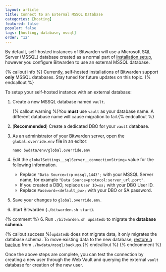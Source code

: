 ```yaml
---
layout: article
title: Connect to an External MSSQL Database
categories: [hosting]
featured: false
popular: false
tags: [hosting, database, mssql]
order: "12"
---
```


By default, self-hosted instances of Bitwarden will use a Microsoft SQL Server (MSSQL) database created as a normal part of [installation setup]({{site.baseurl}}/article/install-on-premise), however you configure Bitwarden to use an external MSSQL database.

{% callout info %}
Currently, self-hosted installations of Bitwarden support **only** MSSQL databases. Stay tuned for future updates on this topic.
{% endcallout %}

To setup your self-hosted instance with an external database:

1. Create a new MSSQL database named `vault`.

   {% callout warning %}You **must** use `vault` as your database name. A different database name will cause migration to fail.{% endcallout %}
2. (**Recommended**) Create a dedicated DBO for your `vault` database.
3. As an administrator of your Bitwarden server, open the `global.override.env` file in an editor:

   ```
   nano bwdata/env/global.override.env
   ```
4. Edit the `globalSettings__sqlServer__connectionString=` value for the following information.

   - Replace `"Data Source=tcp:mssql,1443";` with your MSSQL Server name, for example `"Data Source=protocol:server_url,port"`.
   - If you created a DBO, replace `User ID=sa;` with your DBO User ID.
   - Replace `Password=<default_pw>;` with your DBO or SA password.
5. Save your changes to `global.override.env`.
6. Start Bitwarden (`./bitwarden.sh start`).

{% comment %}
6. Run `./bitwarden.sh updatedb` to migrate the **database schema**.

   {% callout success %}`updatedb` does not migrate data, it only migrates the database schema. To move existing data to the new database, [restore a backup]({{site.baseurl}}/article/backup-on-premise/#restore-a-nightly-backup) from `./bwdata/mssql/backups`.{% endcallout %}
{% endcomment %}

Once the above steps are complete, you can test the connection by creating a new user through the Web Vault and querying the external `vault` database for creation of the new user.
